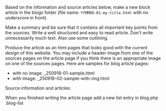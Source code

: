 
Based on the information and source articles below, make a new block article in the blogs folder (file name: `YYMMDD-01-my-title.html` with no underscore in front).

Make a summary and be sure that it contains all important key points from the sources. Write a well structured and easy to read article. Don't write unnecessarily much text. Also use some outlining.

Produce the article as an html pages that looks good with the current design of this website. You may include a header image from one of the sources pages on the article page if you think there is an appropriate image on one of the sources pages. Here are samples for blog article pages:

- with no image: _250918-01-sample.html
- with image:    _250918-02-sample-with-img.html

Source information and articles:


When you finished writing the article page add a new list entry in blog.php .blog-list
